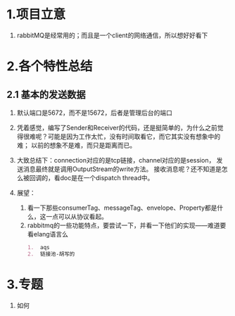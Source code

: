 # 1.项目立意
1.  rabbitMQ是经常用的；而且是一个client的网络通信，所以想好好看下

# 2.各个特性总结

## 2.1 基本的发送数据
1.  默认端口是5672，而不是15672，后者是管理后台的端口
2.  凭着感觉，编写了Sender和Receiver的代码，还是挺简单的，为什么之前觉得很难呢？可能是因为工作太忙，没有时间取看它，而它其实没有想象中的难；
    以前的想象不是难，而只是距离而已。

3.  大致总结下：connection对应的是tcp链接，channel对应的是session，
    发送消息最终就是调用OutputStream的write方法。
    接收消息呢？还不知道是怎么被回调的，看doc是在一个dispatch thread中。

4.  展望：
    1.  看一下那些consumerTag、messageTag、envelope、Property都是什么，这一点可以从协议看起。
    2.  rabbitmq的一些功能特点，要尝试一下，并看一下他们的实现——难道要看elang语言么
        ```markdown
        1.  aqs
        2.  链接池-胡写的

        ```
        

# 3.专题
1.  如何